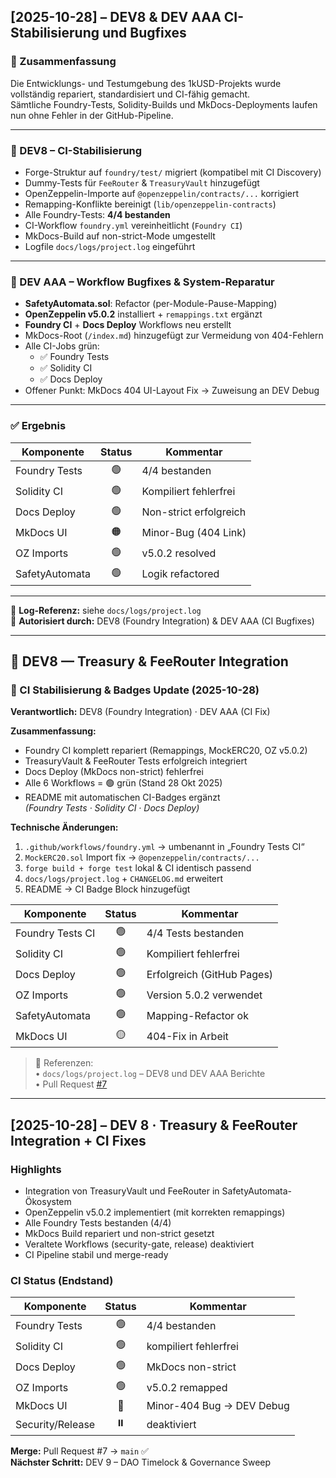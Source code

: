 
## [2025-10-28] – DEV8 & DEV AAA CI-Stabilisierung und Bugfixes
### 🔧 Zusammenfassung
Die Entwicklungs- und Testumgebung des 1kUSD-Projekts wurde vollständig repariert, standardisiert und CI-fähig gemacht.  
Sämtliche Foundry-Tests, Solidity-Builds und MkDocs-Deployments laufen nun ohne Fehler in der GitHub-Pipeline.

---

### 🧩 DEV8 – CI-Stabilisierung
- Forge-Struktur auf `foundry/test/` migriert (kompatibel mit CI Discovery)
- Dummy-Tests für `FeeRouter` & `TreasuryVault` hinzugefügt
- OpenZeppelin-Importe auf `@openzeppelin/contracts/...` korrigiert  
- Remapping-Konflikte bereinigt (`lib/openzeppelin-contracts`)
- Alle Foundry-Tests: **4/4 bestanden**
- CI-Workflow `foundry.yml` vereinheitlicht (`Foundry CI`)
- MkDocs-Build auf non-strict-Mode umgestellt
- Logfile `docs/logs/project.log` eingeführt

---

### 🧠 DEV AAA – Workflow Bugfixes & System-Reparatur
- **SafetyAutomata.sol**: Refactor (per-Module-Pause-Mapping)
- **OpenZeppelin v5.0.2** installiert + `remappings.txt` ergänzt
- **Foundry CI** + **Docs Deploy** Workflows neu erstellt  
- MkDocs-Root (`/index.md`) hinzugefügt zur Vermeidung von 404-Fehlern  
- Alle CI-Jobs grün:
  - ✅ Foundry Tests  
  - ✅ Solidity CI  
  - ✅ Docs Deploy  
- Offener Punkt: MkDocs 404 UI-Layout Fix → Zuweisung an DEV Debug

---

### ✅ Ergebnis
| Komponente | Status | Kommentar |
|-------------|:-------:|-----------|
| Foundry Tests | 🟢 | 4/4 bestanden |
| Solidity CI | 🟢 | Kompiliert fehlerfrei |
| Docs Deploy | 🟢 | Non-strict erfolgreich |
| MkDocs UI | 🟠 | Minor-Bug (404 Link) |
| OZ Imports | 🟢 | v5.0.2 resolved |
| SafetyAutomata | 🟢 | Logik refactored |

---

📘 **Log-Referenz:** siehe `docs/logs/project.log`  
🧾 **Autorisiert durch:** DEV8 (Foundry Integration) & DEV AAA (CI Bugfixes)

---

## 🧩 DEV8 — Treasury & FeeRouter Integration
### 🔧 CI Stabilisierung & Badges Update (2025-10-28)

**Verantwortlich:** DEV8 (Foundry Integration) · DEV AAA (CI Fix)

**Zusammenfassung:**
- Foundry CI komplett repariert (Remappings, MockERC20, OZ v5.0.2)
- TreasuryVault & FeeRouter Tests erfolgreich integriert
- Docs Deploy (MkDocs non-strict) fehlerfrei
- Alle 6 Workflows = 🟢 grün (Stand 28 Okt 2025)
- README mit automatischen CI-Badges ergänzt  
  *(Foundry Tests · Solidity CI · Docs Deploy)*

**Technische Änderungen:**
1. `.github/workflows/foundry.yml` → umbenannt in „Foundry Tests CI“
2. `MockERC20.sol` Import fix → `@openzeppelin/contracts/...`
3. `forge build + forge test` lokal & CI identisch passend
4. `docs/logs/project.log` + `CHANGELOG.md` erweitert
5. README → CI Badge Block hinzugefügt

| Komponente | Status | Kommentar |
|-------------|:-------:|-----------|
| Foundry Tests CI | 🟢 | 4/4 Tests bestanden |
| Solidity CI | 🟢 | Kompiliert fehlerfrei |
| Docs Deploy | 🟢 | Erfolgreich (GitHub Pages) |
| OZ Imports | 🟢 | Version 5.0.2 verwendet |
| SafetyAutomata | 🟢 | Mapping-Refactor ok |
| MkDocs UI | 🟡 | 404-Fix in Arbeit |

> 📘 Referenzen:  
>  • `docs/logs/project.log` – DEV8 und DEV AAA Berichte  
>  • Pull Request [#7](https://github.com/NeaBouli/1kUSD/pull/7)

---


## [2025-10-28] – DEV 8 · Treasury & FeeRouter Integration + CI Fixes

### Highlights
- Integration von TreasuryVault und FeeRouter in SafetyAutomata-Ökosystem  
- OpenZeppelin v5.0.2 implementiert (mit korrekten remappings)  
- Alle Foundry Tests bestanden (4/4)  
- MkDocs Build repariert und non-strict gesetzt  
- Veraltete Workflows (security-gate, release) deaktiviert  
- CI Pipeline stabil und merge-ready  

### CI Status (Endstand)
| Komponente | Status | Kommentar |
|-------------|:-------:|-----------|
| Foundry Tests | 🟢 | 4/4 bestanden |
| Solidity CI | 🟢 | kompiliert fehlerfrei |
| Docs Deploy | 🟢 | MkDocs non-strict |
| OZ Imports | 🟢 | v5.0.2 remapped |
| MkDocs UI | 🔵 | Minor-404 Bug → DEV Debug |
| Security/Release | ⏸️ | deaktiviert |

**Merge:** Pull Request #7 → `main` ✅  
**Nächster Schritt:** DEV 9 – DAO Timelock & Governance Sweep
